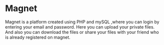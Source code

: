 # Magnet
Magnet is a platform created using PHP and mySQL ,where you can login by entering your email and password. Here you can upload your private files. And also you can download the files or share your files with your friend who is already registered on magnet.
